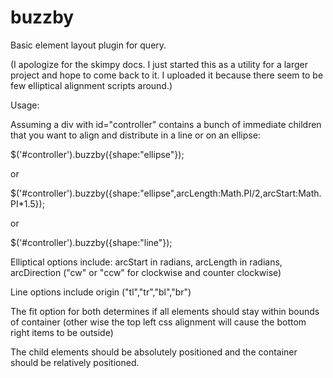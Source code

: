 buzzby
======

Basic element layout plugin for query. 

(I apologize for the skimpy docs. I just started this as a utility for a larger project and hope to come back to it. I uploaded it because there seem to be few elliptical alignment scripts around.)

Usage:

Assuming a div with id="controller" contains a bunch of immediate children that you want to align and distribute in a line or on an ellipse:

$('#controller').buzzby({shape:"ellipse"});

or 

$('#controller').buzzby({shape:"ellipse",arcLength:Math.PI/2,arcStart:Math.PI*1.5});

or

$('#controller').buzzby({shape:"line"});

Elliptical options include: arcStart in radians, arcLength in radians, arcDirection ("cw" or "ccw" for clockwise and counter clockwise)

Line options include origin ("tl","tr","bl","br")

The fit option for both determines if all elements should stay within bounds of container (other wise the top left css alignment will cause the bottom right items to be outside)

The child elements should be absolutely positioned and the container should be relatively positioned.
